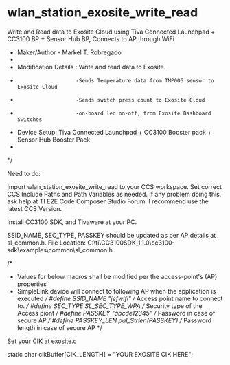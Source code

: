 # wlan_station_exosite_write_read
Write and Read data to Exosite Cloud using Tiva Connected Launchpad + CC3100 BP + Sensor Hub BP, Connects to AP through WiFi

 * Maker/Author - Markel T. Robregado
 *
 * Modification Details : Write and read data to Exosite.
 *                        -Sends Temperature data from TMP006 sensor to Exosite Cloud
 *                        -Sends switch press count to Exosite Cloud
 *                        -on-board led on-off, from Exosite Dashboard Switches

 * Device Setup: Tiva Connected Launchpad + CC3100 Booster pack + Sensor Hub Booster Pack
 *
 */

Need to do:

Import wlan_station_exosite_write_read to your CCS workspace. Set correct CCS Include Paths and Path Variables
as needed. If any problem doing this, ask help at TI E2E Code Composer Studio Forum. I recommend use the latest CCS 
Version.

Install CC3100 SDK, and Tivaware at your PC.


SSID_NAME, SEC_TYPE, PASSKEY should be updated as per AP details at sl_common.h. 
File Location: C:\ti\CC3100SDK_1.1.0\cc3100-sdk\examples\common\sl_common.h 

/*
 * Values for below macros shall be modified per the access-point's (AP) properties
 * SimpleLink device will connect to following AP when the application is executed
 */
#define SSID_NAME       "jefwifi"         /* Access point name to connect to. */
#define SEC_TYPE        SL_SEC_TYPE_WPA    /* Security type of the Access piont */
#define PASSKEY         "abcde12345"                  /* Password in case of secure AP */
#define PASSKEY_LEN     pal_Strlen(PASSKEY)  /* Password length in case of secure AP */

Set your CIK at exosite.c

static char cikBuffer[CIK_LENGTH] = "YOUR EXOSITE CIK HERE";
